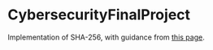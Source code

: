 # CybersecurityFinalProject
Implementation of SHA-256, with guidance from [this page](https://blog.boot.dev/cryptography/how-sha-2-works-step-by-step-sha-256/).